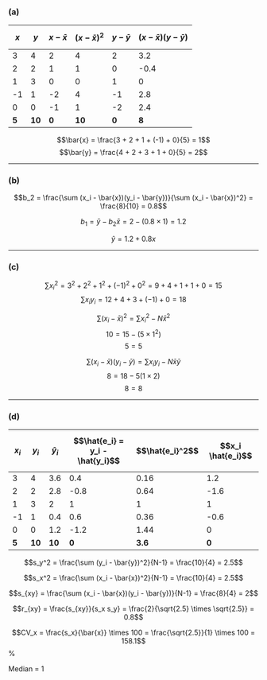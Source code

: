 
### **(a)**
| $$x$$ | $$y$$ | $$x - \bar{x}$$ | $$(x - \bar{x})^2$$ | $$y - \bar{y}$$ | $$(x - \bar{x})(y - \bar{y})$$ |
|---|---|---|---|---|---|
| 3  | 4  | 2   | 4   | 2  | 3.2 |
| 2  | 2  | 1   | 1   | 0 | -0.4 |
| 1  | 3  | 0   | 0   | 1  | 0 |
| -1 | 1  | -2  | 4   | -1 | 2.8 |
| 0  | 0  | -1  | 1   | -2 | 2.4 |
| **5** | **10** | **0** | **10** | **0** | **8** |


$$\bar{x} = \frac{3 + 2 + 1 + (-1) + 0}{5} = 1$$
$$\bar{y} = \frac{4 + 2 + 3 + 1 + 0}{5} = 2$$

---

### **(b)**


$$b_2 = \frac{\sum (x_i - \bar{x})(y_i - \bar{y})}{\sum (x_i - \bar{x})^2} = \frac{8}{10} = 0.8$$


$$b_1 = \bar{y} - b_2 \bar{x} = 2 - (0.8 \times 1) = 1.2$$


$$\hat{y} = 1.2 + 0.8x$$

---

### **(c)**


$$\sum x_i^2 = 3^2 + 2^2 + 1^2 + (-1)^2 + 0^2 = 9 + 4 + 1 + 1 + 0 = 15$$
$$\sum x_i y_i = 12 + 4 + 3 + (-1) + 0 = 18$$
   

$$\sum (x_i - \bar{x})^2 = \sum x_i^2 - N\bar{x}^2$$
$$10 = 15 - (5 \times 1^2)$$
$$5=5$$

$$\sum (x_i - \bar{x})(y_i - \bar{y}) = \sum x_i y_i - N\bar{x} \bar{y}$$
$$8 = 18 - 5(1\times2)$$
$$8 = 8$$



---

### **(d)**
| $$x_i$$ | $$y_i$$ | $$\hat{y}_i$$ | $$\hat{e_i} = y_i - \hat{y_i}$$ | $$\hat{e_i}^2$$ |  $$x_i \hat{e_i}$$ |
|---|---|---|---|---|---|
| 3  | 4  | 3.6   | 0.4   | 0.16   | 1.2   |
| 2  | 2  | 2.8 | -0.8 | 0.64 | -1.6 |
| 1  | 3  | 2 | 1 | 1 | 1 |
| -1 | 1  | 0.4 | 0.6 | 0.36 | -0.6 |
| 0  | 0  | 1.2 | -1.2 | 1.44 | 0 |
| **5** | **10** | **10** | **0** | **3.6** | **0** |

$$s_y^2 = \frac{\sum (y_i - \bar{y})^2}{N-1} = \frac{10}{4} = 2.5$$

$$s_x^2 = \frac{\sum (x_i - \bar{x})^2}{N-1} = \frac{10}{4} = 2.5$$

$$s_{xy} = \frac{\sum (x_i - \bar{x})(y_i - \bar{y})}{N-1} = \frac{8}{4} = 2$$

$$r_{xy} = \frac{s_{xy}}{s_x s_y} = \frac{2}{\sqrt{2.5} \times \sqrt{2.5}} = 0.8$$

$$CV_x = \frac{s_x}{\bar{x}} \times 100 = \frac{\sqrt{2.5}}{1} \times 100 = 158.1$$ \%

Median = 1
